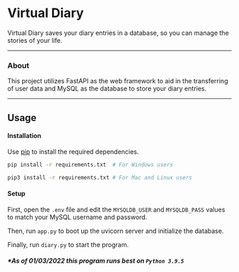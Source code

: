 # Virtual Diary

Virtual Diary saves your diary entries in a database, so you can manage the stories of your life.

---

### About
This project utilizes FastAPI as the web framework to aid in the transferring of  user data and MySQL as the database to store your diary entries.

---

## Usage

#### Installation
Use [pip](https://pip.pypa.io/en/stable/) to install the required dependencies.

```bash
pip install -r requirements.txt  # For Windows users

pip3 install -r requirements.txt # For Mac and Linux users
```

#### Setup
First, open the `.env` file and edit the `MYSQLDB_USER` and `MYSQLDB_PASS` values to match your MySQL username and password.

Then, run `app.py` to boot up the uvicorn server and initialize the database.

Finally, run `diary.py` to start the program.

##### *As of 01/03/2022 this program runs best on `Python 3.9.5`
